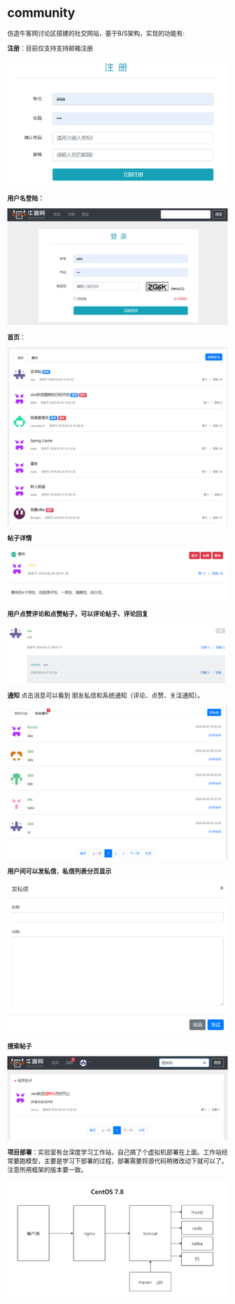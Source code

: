 # community
仿造牛客网讨论区搭建的社交网站，基于B/S架构，实现的功能有:

**注册**：目前仅支持支持邮箱注册

![](https://github.com/Brystone/community/blob/master/image/%E6%B3%A8%E5%86%8C.png)

**用户名登陆：**

![](https://github.com/Brystone/community/blob/master/image/%E6%B3%A8%E5%86%8C%E7%99%BB%E9%99%86.png)

**首页**：

![](https://github.com/Brystone/community/blob/master/image/%E9%A6%96%E9%A1%B5.png)

**帖子详情**

![](https://github.com/Brystone/community/blob/master/image/%E5%B8%96%E5%AD%90%E8%AF%A6%E6%83%85.png)

**用户点赞评论和点赞帖子，可以评论帖子、评论回复**

![](https://github.com/Brystone/community/blob/master/image/%E8%AF%84%E8%AE%BA%E5%9B%9E%E5%A4%8D%E7%82%B9%E8%B5%9E.png)

**通知** 点击消息可以看到 朋友私信和系统通知（评论、点赞、关注通知）。

![](https://github.com/Brystone/community/blob/master/image/%E9%80%9A%E7%9F%A5.png)

**用户间可以发私信**，**私信列表分页显示**

![](https://github.com/Brystone/community/blob/master/image/%E5%8F%91%E7%A7%81%E4%BF%A1.png)

**搜索帖子**

![](https://github.com/Brystone/community/blob/master/image/%E6%90%9C%E7%B4%A2.png)

**项目部署**：实验室有台深度学习工作站，自己搞了个虚拟机部署在上面。工作站经常要跑模型，主要是学习下部署的过程，部署需要将源代码稍微改动下就可以了。注意所用框架的版本要一致。

![](https://github.com/Brystone/community/blob/master/image/%E9%A1%B9%E7%9B%AE%E9%83%A8%E7%BD%B2.png)
